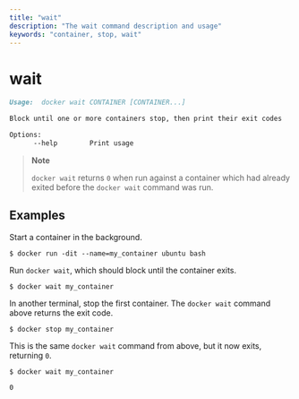 ```yaml
---
title: "wait"
description: "The wait command description and usage"
keywords: "container, stop, wait"
---
```


# wait

```markdown
Usage:  docker wait CONTAINER [CONTAINER...]

Block until one or more containers stop, then print their exit codes

Options:
      --help        Print usage
```

> **Note**
>
> `docker wait` returns `0` when run against a container which had already
> exited before the `docker wait` command was run.

## Examples

Start a container in the background.

```console
$ docker run -dit --name=my_container ubuntu bash
```

Run `docker wait`, which should block until the container exits.

```console
$ docker wait my_container
```

In another terminal, stop the first container. The `docker wait` command above
returns the exit code.

```console
$ docker stop my_container
```

This is the same `docker wait` command from above, but it now exits, returning
`0`.

```console
$ docker wait my_container

0
```
